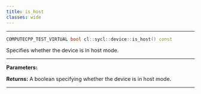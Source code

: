 ```yaml
---
title: is_host
classes: wide
---
```



---

```cpp
COMPUTECPP_TEST_VIRTUAL bool cl::sycl::device::is_host() const
```


Specifies whether the device is in host mode. 


---
**Parameters:**

**Returns:** A boolean specifying whether the device is in host mode. 

---
